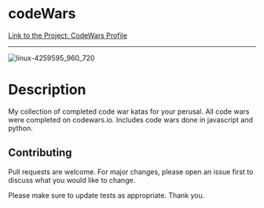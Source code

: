 # codeWars

[Link to the Project: CodeWars Profile](https://www.codewars.com/users/KaiaCodes0)
___
![linux-4259595_960_720](https://user-images.githubusercontent.com/49502261/60325160-9e152800-9954-11e9-9749-823cdcb86813.jpg)

# Description
My collection of completed code war katas for your perusal. All code wars were completed on codewars.io. Includes code wars done in javascript and python.

## Contributing
Pull requests are welcome. For major changes, please open an issue first to discuss what you would like to change.

Please make sure to update tests as appropriate. Thank you.
